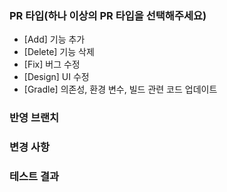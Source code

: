 ### PR 타입(하나 이상의 PR 타입을 선택해주세요)
- [Add] 기능 추가
- [Delete] 기능 삭제
- [Fix] 버그 수정
- [Design] UI 수정
- [Gradle] 의존성, 환경 변수, 빌드 관련 코드 업데이트

### 반영 브랜치

### 변경 사항

### 테스트 결과
